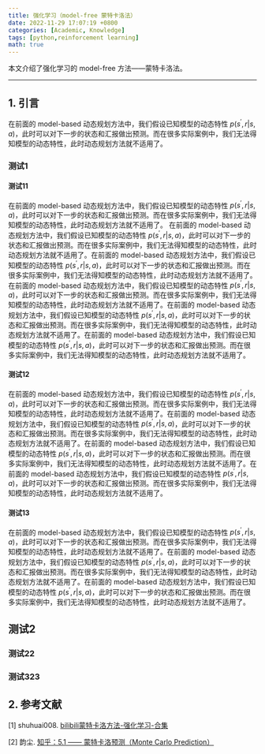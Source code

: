 ```yaml
---
title: 强化学习（model-free 蒙特卡洛法）
date: 2022-11-29 17:07:19 +0800
categories: [Academic, Knowledge]
tags: [python,reinforcement learning]
math: true
---
```


本文介绍了强化学习的 model-free 方法——蒙特卡洛法。

<!--more-->

---

## 1. 引言

在前面的 model-based 动态规划方法中，我们假设已知模型的动态特性 $p(s^\prime,r \vert s,a)$，此时可以对下一步的状态和汇报做出预测。而在很多实际案例中，我们无法得知模型的动态特性，此时动态规划方法就不适用了。

### 测试1

#### 测试11

在前面的 model-based 动态规划方法中，我们假设已知模型的动态特性 $p(s^\prime,r \vert s,a)$，此时可以对下一步的状态和汇报做出预测。而在很多实际案例中，我们无法得知模型的动态特性，此时动态规划方法就不适用了。
在前面的 model-based 动态规划方法中，我们假设已知模型的动态特性 $p(s^\prime,r \vert s,a)$，此时可以对下一步的状态和汇报做出预测。而在很多实际案例中，我们无法得知模型的动态特性，此时动态规划方法就不适用了。在前面的 model-based 动态规划方法中，我们假设已知模型的动态特性 $p(s^\prime,r \vert s,a)$，此时可以对下一步的状态和汇报做出预测。而在很多实际案例中，我们无法得知模型的动态特性，此时动态规划方法就不适用了。在前面的 model-based 动态规划方法中，我们假设已知模型的动态特性 $p(s^\prime,r \vert s,a)$，此时可以对下一步的状态和汇报做出预测。而在很多实际案例中，我们无法得知模型的动态特性，此时动态规划方法就不适用了。在前面的 model-based 动态规划方法中，我们假设已知模型的动态特性 $p(s^\prime,r \vert s,a)$，此时可以对下一步的状态和汇报做出预测。而在很多实际案例中，我们无法得知模型的动态特性，此时动态规划方法就不适用了。在前面的 model-based 动态规划方法中，我们假设已知模型的动态特性 $p(s^\prime,r \vert s,a)$，此时可以对下一步的状态和汇报做出预测。而在很多实际案例中，我们无法得知模型的动态特性，此时动态规划方法就不适用了。

#### 测试12

在前面的 model-based 动态规划方法中，我们假设已知模型的动态特性 $p(s^\prime,r \vert s,a)$，此时可以对下一步的状态和汇报做出预测。而在很多实际案例中，我们无法得知模型的动态特性，此时动态规划方法就不适用了。在前面的 model-based 动态规划方法中，我们假设已知模型的动态特性 $p(s^\prime,r \vert s,a)$，此时可以对下一步的状态和汇报做出预测。而在很多实际案例中，我们无法得知模型的动态特性，此时动态规划方法就不适用了。在前面的 model-based 动态规划方法中，我们假设已知模型的动态特性 $p(s^\prime,r \vert s,a)$，此时可以对下一步的状态和汇报做出预测。而在很多实际案例中，我们无法得知模型的动态特性，此时动态规划方法就不适用了。在前面的 model-based 动态规划方法中，我们假设已知模型的动态特性 $p(s^\prime,r \vert s,a)$，此时可以对下一步的状态和汇报做出预测。而在很多实际案例中，我们无法得知模型的动态特性，此时动态规划方法就不适用了。

#### 测试13

在前面的 model-based 动态规划方法中，我们假设已知模型的动态特性 $p(s^\prime,r \vert s,a)$，此时可以对下一步的状态和汇报做出预测。而在很多实际案例中，我们无法得知模型的动态特性，此时动态规划方法就不适用了。在前面的 model-based 动态规划方法中，我们假设已知模型的动态特性 $p(s^\prime,r \vert s,a)$，此时可以对下一步的状态和汇报做出预测。而在很多实际案例中，我们无法得知模型的动态特性，此时动态规划方法就不适用了。在前面的 model-based 动态规划方法中，我们假设已知模型的动态特性 $p(s^\prime,r \vert s,a)$，此时可以对下一步的状态和汇报做出预测。而在很多实际案例中，我们无法得知模型的动态特性，此时动态规划方法就不适用了。

## 测试2

### 测试22

### 测试323

## 2. 参考文献

[1] shuhuai008. [bilibili蒙特卡洛方法-强化学习-合集](https://space.bilibili.com/97068901/channel/collectiondetail?sid=196314)

[2] 韵尘. [知乎：5.1 —— 蒙特卡洛预测（Monte Carlo Prediction）](https://zhuanlan.zhihu.com/p/538564739)